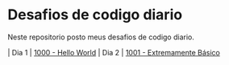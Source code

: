 # Desafios de codigo diario
Neste repositorio posto meus desafios de codigo diario.

| Dia 1 | [1000 - Hello World](https://github.com/ThiaSilva/Desafios-de-codigo-diario/tree/main/Desafios%20de%20Logica/Dia%201) 
| Dia 2 | [1001 - Extremamente Básico](https://github.com/ThiaSilva/Desafios-de-codigo-diario/tree/main/Desafios%20de%20Logica/Dia%202)
